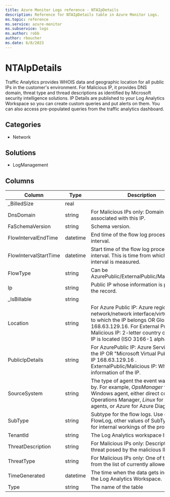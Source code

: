 ```yaml
---
title: Azure Monitor Logs reference - NTAIpDetails
description: Reference for NTAIpDetails table in Azure Monitor Logs.
ms.topic: reference
ms.service: azure-monitor
ms.subservice: logs
ms.author: robb
author: rboucher
ms.date: 6/8/2023
---
```


# NTAIpDetails

 Traffic Analytics provides WHOIS data and geographic location for all public IPs in the customer's environment. For Malicious IP, it provides DNS domain, threat type and thread descriptions as identified by Microsoft security intelligence solutions. IP Details are published to your Log Analytics Workspace so you can create custom queries and put alerts on them. You can also access pre-populated queries from the traffic analytics dashboard.

## Categories

- Network
## Solutions

- LogManagement




## Columns

| Column | Type | Description |
| --- | --- | --- |
| _BilledSize | real |  |
| DnsDomain | string | For Malicious IPs only: Domain name associated with this IP. |
| FaSchemaVersion | string | Schema version. |
| FlowIntervalEndTime | datetime | End time of the flow log processing interval. |
| FlowIntervalStartTime | datetime | Start time of the flow log processing interval. This is time from which flow interval is measured. |
| FlowType | string | Can be AzurePublic/ExternalPublic/MaliciousFlow. |
| Ip | string | Public IP whose information is provided in the record. |
| _IsBillable | string |  |
| Location | string | For Azure Public IP: Azure region of virtual network/network interface/virtual machine to which the IP belongs OR Global for IP 168.63.129.16. For External Public IP and Malicious IP: 2-letter country code where IP is located (ISO 3166-1 alpha-2). |
| PublicIpDetails | string | For AzurePublic IP: Azure Service owning the IP OR "Microsoft Virtual Public IP" for IP 168.63.129.16 . ExternalPublic/Malicious IP: WhoIS information of the IP. |
| SourceSystem | string | The type of agent the event was collected by. For example, *OpsManager* for Windows agent, either direct connect or Operations Manager, *Linux* for all Linux agents, or *Azure* for Azure Diagnostics |
| SubType | string | Subtype for the flow logs. Use only FlowLog, other values of SubType_s are for internal workings of the product. |
| TenantId | string | The Log Analytics workspace ID |
| ThreatDescription | string | For Malicious IPs only: Description of the threat posed by the malicious IP. |
| ThreatType | string | For Malicious IPs only: One of the threats from the list of currently allowed values. |
| TimeGenerated | datetime | The time when the data gets ingested into the Log Analytics Workspace. |
| Type | string | The name of the table |
